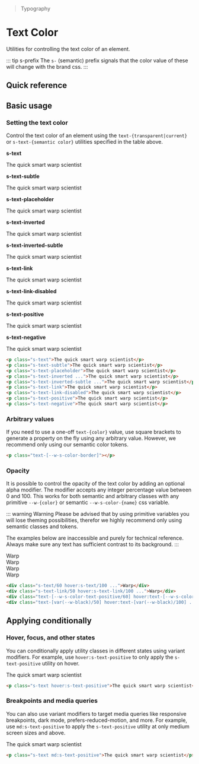 > Typography

# Text Color

Utilities for controlling the text color of an element.

::: tip s-prefix
The `s-` (semantic) prefix signals that the color value of these will change with the brand css.
:::

## Quick reference

<text-color-table />

## Basic usage

### Setting the text color
Control the text color of an element using the `text-{transparent|current}` or `s-text-{semantic color}` utilities specified in the table above.

<example-container>
  <div class="ex-inner-box text-body">
    <strong class="s-text pd-font-mono text-s">s-text</strong>
    <p class="s-text">The quick smart warp scientist</p>
    <strong class="s-text-subtle pd-font-mono text-s">s-text-subtle</strong>
    <p class="s-text-subtle">The quick smart warp scientist</p>
    <strong class="s-text-placeholder pd-font-mono text-s">s-text-placeholder</strong>
    <p class="s-text-placeholder">The quick smart warp scientist</p>
    <div class="s-bg-inverted -mx-8 px-8 py-4 mb-8 rounded">
      <strong class="s-text-inverted pd-font-mono text-s">s-text-inverted</strong>
      <p class="s-text-inverted">The quick smart warp scientist</p>
      <strong class="s-text-inverted-subtle pd-font-mono text-s">s-text-inverted-subtle</strong>
      <p class="s-text-inverted-subtle mb-0">The quick smart warp scientist</p>
    </div>
    <strong class="s-text-link pd-font-mono text-s">s-text-link</strong>
    <p class="s-text-link">The quick smart warp scientist</p>
    <strong class="s-text-link-disabled pd-font-mono text-s">s-text-link-disabled</strong>
    <p class="s-text-link-disabled">The quick smart warp scientist</p>
    <strong class="s-text-positive pd-font-mono text-s">s-text-positive</strong>
    <p class="s-text-positive">The quick smart warp scientist</p>
    <strong class="s-text-negative pd-font-mono text-s">s-text-negative</strong>
    <p class="s-text-negative">The quick smart warp scientist</p>
  </div>
</example-container>

```html
<p class="s-text">The quick smart warp scientist</p>
<p class="s-text-subtle">The quick smart warp scientist</p>
<p class="s-text-placeholder">The quick smart warp scientist</p>
<p class="s-text-inverted ...">The quick smart warp scientist</p>
<p class="s-text-inverted-subtle ...">The quick smart warp scientist</p>
<p class="s-text-link">The quick smart warp scientist</p>
<p class="s-text-link-disabled">The quick smart warp scientist</p>
<p class="s-text-positive">The quick smart warp scientist</p>
<p class="s-text-negative">The quick smart warp scientist</p>
```

### Arbitrary values
If you need to use a one-off `text-{color}` value, use square brackets to generate a property on the fly using any arbitrary value. However, we recommend only using our semantic color tokens.

```html
<p class="text-[--w-s-color-border]"></p>
```

### Opacity
It is possible to control the opacity of the text color by adding an optional alpha modifier.
The modifier accepts any integer percentage value between 0 and 100.
This works for both semantic and arbitrary classes with any primitive `--w-{color}` or semantic `--w-s-color-{name}` css variable.

::: warning Warning
Please be advised that by using primitive variables you will lose theming possibilities, therefor we highly recommend only using semantic classes and tokens.

The examples below are inaccessible and purely for technical reference.
Always make sure any text has sufficient contrast to its background.
:::

<example-container class="bg-center bg-[url(/tech-docs/classes/50s-scientists.jpg)]">
  <div class="grid grid-cols-4 gap-16 justify-items-center">
    <div class="s-text/60 hover:s-text/100 transition-colors ease-in-out duration-700 text-xxl font-bold backdrop-blur-s s-bg/20 p-16 rounded-16">Warp</div>
    <div class="s-text-link/50 hover:s-text-link/100 transition-colors ease-in-out duration-700 text-xxl font-bold backdrop-blur-s s-bg/20 p-16 rounded-16">Warp</div>
    <div class="text-[--w-s-color-text-positive/60] hover:text-[--w-s-color-text-positive/100] transition-colors ease-in-out duration-700 text-xxl font-bold backdrop-blur-s s-bg/20 p-16 rounded-16">Warp</div>
    <div class="text-[var(--w-black)/50] hover:text-[var(--w-black)/100] transition-colors ease-in-out duration-700 text-xxl font-bold backdrop-blur-s s-bg/20 p-16 rounded-16">Warp</div>
  </div>
</example-container>

```html
<div class="s-text/60 hover:s-text/100 ...">Warp</div>
<div class="s-text-link/50 hover:s-text-link/100 ...">Warp</div>
<div class="text-[--w-s-color-text-positive/60] hover:text-[--w-s-color-text-positive/100] ...">Warp</div>
<div class="text-[var(--w-black)/50] hover:text-[var(--w-black)/100] ...">Warp</div>
```

## Applying conditionally

### Hover, focus, and other states

You can conditionally apply utility classes in different states using variant modifiers.
For example, use `hover:s-text-positive` to only apply the `s-text-positive` utility on hover.

<example-container>
  <p class="s-text hover:s-text-positive mb-0">The quick smart warp scientist</p>
</example-container>

```html
<p class="s-text hover:s-text-positive">The quick smart warp scientist</p>
```

### Breakpoints and media queries

You can also use variant modifiers to target media queries like responsive breakpoints, dark mode, prefers-reduced-motion, and more. For example, use `md:s-text-positive` to apply the `s-text-positive` utility at only medium screen sizes and above.

<example-container>
  <p class="s-text md:s-text-positive mb-0">The quick smart warp scientist</p>
</example-container>

```html
<p class="s-text md:s-text-positive">The quick smart warp scientist</p>
```
